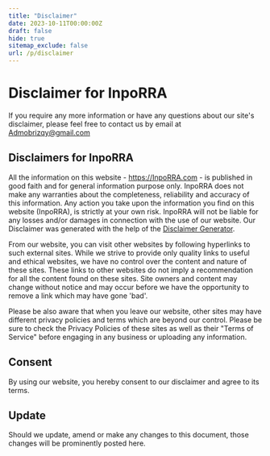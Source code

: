 ```yaml
---
title: "Disclaimer"
date: 2023-10-11T00:00:00Z
draft: false
hide: true
sitemap_exclude: false
url: /p/disclaimer
---
```


Disclaimer for InpoRRA
=========================

If you require any more information or have any questions about our site's disclaimer, please feel free to contact us by email at Admobrizqy@gmail.com

Disclaimers for InpoRRA
--------------------------

All the information on this website - https://InpoRRA.com - is published in good faith and for general information purpose only. InpoRRA does not make any warranties about the completeness, reliability and accuracy of this information. Any action you take upon the information you find on this website (InpoRRA), is strictly at your own risk. InpoRRA will not be liable for any losses and/or damages in connection with the use of our website. Our Disclaimer was generated with the help of the [Disclaimer Generator](https://www.privacypolicyonline.com/disclaimer-generator/).

From our website, you can visit other websites by following hyperlinks to such external sites. While we strive to provide only quality links to useful and ethical websites, we have no control over the content and nature of these sites. These links to other websites do not imply a recommendation for all the content found on these sites. Site owners and content may change without notice and may occur before we have the opportunity to remove a link which may have gone 'bad'.

Please be also aware that when you leave our website, other sites may have different privacy policies and terms which are beyond our control. Please be sure to check the Privacy Policies of these sites as well as their "Terms of Service" before engaging in any business or uploading any information.

Consent
-------

By using our website, you hereby consent to our disclaimer and agree to its terms.

Update
------

Should we update, amend or make any changes to this document, those changes will be prominently posted here.